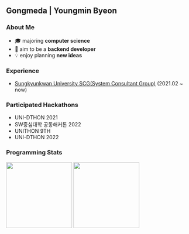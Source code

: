 <h2>Gongmeda | Youngmin Byeon</h2>

### About Me

- 🎓 majoring **computer science**
- 🚀 aim to be a **backend developer**
- 💡 enjoy planning **new ideas**

### Experience

- [Sungkyunkwan University SCG(System Consultant Group)](https://scg.skku.ac.kr/) (2021.02 ~ now)

### Participated Hackathons

- UNI-DTHON 2021
- SW중심대학 공동해커톤 2022
- UNITHON 9TH
- UNI-DTHON 2022

### Programming Stats

<img height="180rem" src="https://github-readme-stats.vercel.app/api?username=Gongmeda&show_icons=true&bg_color=00000000&border_color=00000000"></img>
<img height="180rem" src="http://mazassumnida.wtf/api/v2/generate_badge?boj=gongmeda"></img>
